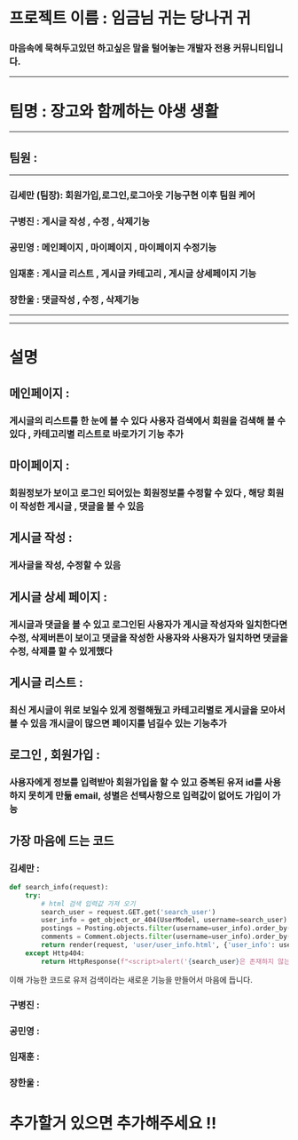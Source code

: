 # 프로젝트 이름 : 임금님 귀는 당나귀 귀
### 마음속에 묵혀두고있던 하고싶은 말을 털어놓는 개발자 전용 커뮤니티입니다.
---
# 팀명 : 장고와 함께하는 야생 생활
***

## 팀원 :
***
### 김세만 (팀장): 회원가입,로그인,로그아웃 기능구현 이후 팀원 케어
### 구병진 : 게시글 작성 , 수정 , 삭제기능 
### 공민영 : 메인페이지 , 마이페이지 , 마이페이지 수정기능 
### 임재훈 : 게시글 리스트 , 게시글 카테고리 , 게시글 상세페이지 기능
### 장한울 : 댓글작성 , 수정 , 삭제기능

---
---
# 설명
## 메인페이지 :
### 게시글의 리스트를 한 눈에 볼 수 있다 사용자 검색에서 회원을 검색해 볼 수 있다 , 카테고리별 리스트로 바로가기 기능 추가

## 마이페이지 :
### 회원정보가 보이고 로그인 되어있는 회원정보를 수정할 수 있다 , 해당 회원이 작성한 게시글 , 댓글을 볼 수 있음

## 게시글 작성 : 
### 게사글을 작성, 수정할 수 있음

## 게시글 상세 페이지 :
### 게시글과 댓글을 볼 수 있고 로그인된 사용자가 게시글 작성자와 일치한다면 수정, 삭제버튼이 보이고 댓글을 작성한 사용자와 사용자가 일치하면 댓글을 수정, 삭제를 할 수 있게했다

## 게시글 리스트 : 
### 최신 게시글이 위로 보일수 있게 정렬해뒀고 카테고리별로 게시글을 모아서 볼 수 있음 개시글이 많으면 페이지를 넘길수 있는 기능추가

## 로그인 , 회원가입 :
### 사용자에게 정보를 입력받아 회원가입을 할 수 있고 중복된 유저 id를 사용하지 못히게 만듦 email, 성별은 선택사항으로 입력값이 없어도 가입이 가능

## 가장 마음에 드는 코드
### 김세만 : 
```python
def search_info(request):
    try:
        # html 검색 입력값 가져 오기
        search_user = request.GET.get('search_user')
        user_info = get_object_or_404(UserModel, username=search_user)
        postings = Posting.objects.filter(username=user_info).order_by('-create_at')
        comments = Comment.objects.filter(username=user_info).order_by('-create_at')
        return render(request, 'user/user_info.html', {'user_info': user_info, 'postings': postings, 'comments':comments})
    except Http404:
        return HttpResponse(f"<script>alert('{search_user}은 존재하지 않는 유저입니다! or next로 돌아오면서 search_user값이 없어서 에러 발생');location.href='/main';</script>")
```
이해 가능한 코드로  유저 검색이라는 새로운 기능을 만들어서 마음에 듭니다.

### 구병진 :
### 공민영 :
### 임재훈 :
### 장한울 :


# 추가할거 있으면 추가해주세요 !!







